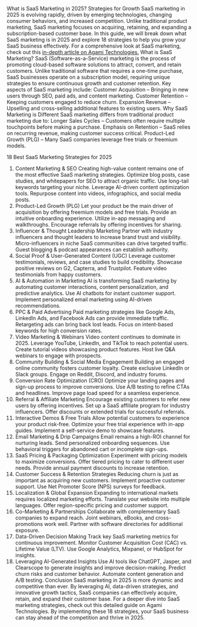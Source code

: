What is SaaS Marketing in 2025? Strategies for Growth
SaaS marketing in 2025 is evolving rapidly, driven by emerging technologies, changing consumer behaviors, and increased competition. Unlike traditional product marketing, SaaS marketing focuses on acquiring, retaining, and expanding a subscription-based customer base. In this guide, we will break down what SaaS marketing is in 2025 and explore 18 strategies to help you grow your SaaS business effectively.
For a comprehensive look at SaaS marketing, check out this <a href="https://blog.agamitechnologies.com/what-is-saas-marketing/">in-depth article on Agami Technologies.</a> 
What is SaaS Marketing?
SaaS (Software-as-a-Service) marketing is the process of promoting cloud-based software solutions to attract, convert, and retain customers. Unlike traditional software that requires a one-time purchase, SaaS businesses operate on a subscription model, requiring unique strategies to ensure continuous growth and customer retention.
Key aspects of SaaS marketing include:
Customer Acquisition – Bringing in new users through SEO, paid ads, and content marketing.
Customer Retention – Keeping customers engaged to reduce churn.
Expansion Revenue – Upselling and cross-selling additional features to existing users.
Why SaaS Marketing is Different
SaaS marketing differs from traditional product marketing due to:
Longer Sales Cycles – Customers often require multiple touchpoints before making a purchase.
Emphasis on Retention – SaaS relies on recurring revenue, making customer success critical.
Product-Led Growth (PLG) – Many SaaS companies leverage free trials or freemium models.

18 Best SaaS Marketing Strategies for 2025
1. Content Marketing & SEO
Creating high-value content remains one of the most effective SaaS marketing strategies. Optimize blog posts, case studies, and whitepapers for SEO to attract organic traffic.
Use long-tail keywords targeting your niche.
Leverage AI-driven content optimization tools.
Repurpose content into videos, infographics, and social media posts.
2. Product-Led Growth (PLG)
Let your product be the main driver of acquisition by offering freemium models and free trials.
Provide an intuitive onboarding experience.
Utilize in-app messaging and walkthroughs.
Encourage referrals by offering incentives for sharing.
3. Influencer & Thought Leadership Marketing
Partner with industry influencers and thought leaders to increase brand trust and visibility.
Micro-influencers in niche SaaS communities can drive targeted traffic.
Guest blogging & podcast appearances can establish authority.
4. Social Proof & User-Generated Content (UGC)
Leverage customer testimonials, reviews, and case studies to build credibility.
Showcase positive reviews on G2, Capterra, and Trustpilot.
Feature video testimonials from happy customers.
5. AI & Automation in Marketing
AI is transforming SaaS marketing by automating customer interactions, content personalization, and predictive analytics.
Use AI chatbots for instant customer support.
Implement personalized email marketing using AI-driven recommendations.
6. PPC & Paid Advertising
Paid marketing strategies like Google Ads, LinkedIn Ads, and Facebook Ads can provide immediate traffic.
Retargeting ads can bring back lost leads.
Focus on intent-based keywords for high conversion rates.
7. Video Marketing & Webinars
Video content continues to dominate in 2025. Leverage YouTube, LinkedIn, and TikTok to reach potential users.
Create tutorial videos showcasing product features.
Host live Q&A webinars to engage with prospects.
8. Community Building & Social Media Engagement
Building an engaged online community fosters customer loyalty.
Create exclusive LinkedIn or Slack groups.
Engage on Reddit, Discord, and industry forums.
9. Conversion Rate Optimization (CRO)
Optimize your landing pages and sign-up process to improve conversions.
Use A/B testing to refine CTAs and headlines.
Improve page load speed for a seamless experience.
10. Referral & Affiliate Marketing
Encourage existing customers to refer new users by offering incentives.
Set up a SaaS affiliate program for industry influencers.
Offer discounts or extended trials for successful referrals.
11. Interactive Demos & Free Trials
Allow potential customers to experience your product risk-free.
Optimize your free trial experience with in-app guides.
Implement a self-service demo to showcase features.
12. Email Marketing & Drip Campaigns
Email remains a high-ROI channel for nurturing leads.
Send personalized onboarding sequences.
Use behavioral triggers for abandoned cart or incomplete sign-ups.
13. SaaS Pricing & Packaging Optimization
Experiment with pricing models to maximize conversions.
Offer tiered pricing to cater to different user needs.
Provide annual payment discounts to increase retention.
14. Customer Success & Retention Strategies
Reducing churn is just as important as acquiring new customers.
Implement proactive customer support.
Use Net Promoter Score (NPS) surveys for feedback.
15. Localization & Global Expansion
Expanding to international markets requires localized marketing efforts.
Translate your website into multiple languages.
Offer region-specific pricing and customer support.
16. Co-Marketing & Partnerships
Collaborate with complementary SaaS companies to expand reach.
Joint webinars, eBooks, and cross-promotions work well.
Partner with software directories for additional exposure.
17. Data-Driven Decision Making
Track key SaaS marketing metrics for continuous improvement.
Monitor Customer Acquisition Cost (CAC) vs. Lifetime Value (LTV).
Use Google Analytics, Mixpanel, or HubSpot for insights.
18. Leveraging AI-Generated Insights
Use AI tools like ChatGPT, Jasper, and Clearscope to generate insights and improve decision-making.
Predict churn risks and customer behavior.
Automate content generation and A/B testing.
Conclusion
SaaS marketing in 2025 is more dynamic and competitive than ever. By leveraging AI, data-driven strategies, and innovative growth tactics, SaaS companies can effectively acquire, retain, and expand their customer base.
For a deeper dive into SaaS marketing strategies, check out this detailed guide on Agami Technologies.
By implementing these 18 strategies, your SaaS business can stay ahead of the competition and thrive in 2025.

